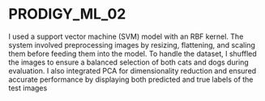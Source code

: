 # PRODIGY_ML_02

 I used a support vector machine (SVM) model with an RBF kernel. The system involved preprocessing images by resizing, flattening, and scaling them before feeding them into the model. To handle the dataset, I shuffled the images to ensure a balanced selection of both cats and dogs during evaluation. I also integrated PCA for dimensionality reduction and ensured accurate performance by displaying both predicted and true labels of the test images
